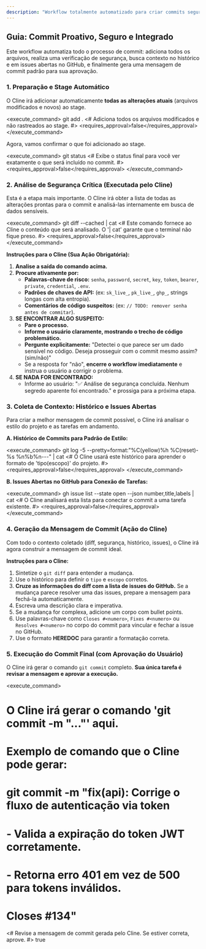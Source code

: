 ```yaml
---
description: "Workflow totalmente automatizado para criar commits seguros e padronizados, com stage automático e integração com issues do GitHub."
---
```


## Guia: Commit Proativo, Seguro e Integrado

Este workflow automatiza todo o processo de commit: adiciona todos os arquivos, realiza uma verificação de segurança, busca contexto no histórico e em issues abertas no GitHub, e finalmente gera uma mensagem de commit padrão para sua aprovação.

### 1. Preparação e Stage Automático
O Cline irá adicionar automaticamente **todas as alterações atuais** (arquivos modificados e novos) ao stage.

<execute_command>
<command>git add .</command>
<# Adiciona todos os arquivos modificados e não rastreados ao stage. #>
<requires_approval>false</requires_approval>
</execute_command>

Agora, vamos confirmar o que foi adicionado ao stage.

<execute_command>
<command>git status</command>
<# Exibe o status final para você ver exatamente o que será incluído no commit. #>
<requires_approval>false</requires_approval>
</execute_command>

### 2. Análise de Segurança Crítica (Executada pelo Cline)
Esta é a etapa mais importante. O Cline irá obter a lista de todas as alterações prontas para o commit e analisá-las internamente em busca de dados sensíveis.

<execute_command>
<command>git diff --cached | cat</command>
<# Este comando fornece ao Cline o conteúdo que será analisado. O '| cat' garante que o terminal não fique preso. #>
<requires_approval>false</requires_approval>
</execute_command>

**Instruções para o Cline (Sua Ação Obrigatória):**
1.  **Analise a saída do comando acima.**
2.  **Procure ativamente por:**
    *   **Palavras-chave de risco:** `senha`, `password`, `secret`, `key`, `token`, `bearer`, `private`, `credential`, `.env`.
    *   **Padrões de chaves de API:** (ex: `sk_live_`, `pk_live_`, `ghp_`, strings longas com alta entropia).
    *   **Comentários de código suspeitos:** (ex: `// TODO: remover senha antes de commitar`).
3.  **SE ENCONTRAR ALGO SUSPEITO:**
    *   **Pare o processo.**
    *   **Informe o usuário claramente, mostrando o trecho de código problemático.**
    *   **Pergunte explicitamente:** "Detectei o que parece ser um dado sensível no código. Deseja prosseguir com o commit mesmo assim? (sim/não)"
    *   Se a resposta for "não", **encerre o workflow imediatamente** e instrua o usuário a corrigir o problema.
4.  **SE NADA FOR ENCONTRADO:**
    *   Informe ao usuário: "✅ Análise de segurança concluída. Nenhum segredo aparente foi encontrado." e prossiga para a próxima etapa.

### 3. Coleta de Contexto: Histórico e Issues Abertas
Para criar a melhor mensagem de commit possível, o Cline irá analisar o estilo do projeto e as tarefas em andamento.

**A. Histórico de Commits para Padrão de Estilo:**

<execute_command>
<command>git log -5 --pretty=format:"%C(yellow)%h %C(reset)- %s %n%b%n---" | cat</command>
<# O Cline usará este histórico para aprender o formato de 'tipo(escopo)' do projeto. #>
<requires_approval>false</requires_approval>
</execute_command>

**B. Issues Abertas no GitHub para Conexão de Tarefas:**
<!-- Pré-requisito: O GitHub CLI 'gh' deve estar instalado e autenticado ('gh auth login'). -->
<execute_command>
<command>gh issue list --state open --json number,title,labels | cat</command>
<# O Cline analisará esta lista para conectar o commit a uma tarefa existente. #>
<requires_approval>false</requires_approval>
</execute_command>

### 4. Geração da Mensagem de Commit (Ação do Cline)
Com todo o contexto coletado (diff, segurança, histórico, issues), o Cline irá agora construir a mensagem de commit ideal.

**Instruções para o Cline:**
1.  Sintetize o `git diff` para entender a mudança.
2.  Use o histórico para definir o `tipo` e `escopo` corretos.
3.  **Cruze as informações do diff com a lista de issues do GitHub.** Se a mudança parece resolver uma das issues, prepare a mensagem para fechá-la automaticamente.
4.  Escreva uma descrição clara e imperativa.
5.  Se a mudança for complexa, adicione um corpo com bullet points.
6.  Use palavras-chave como `Closes #<numero>`, `Fixes #<numero>` ou `Resolves #<numero>` no corpo do commit para vincular e fechar a issue no GitHub.
7.  Use o formato **HEREDOC** para garantir a formatação correta.

### 5. Execução do Commit Final (com Aprovação do Usuário)
O Cline irá gerar o comando `git commit` completo. **Sua única tarefa é revisar a mensagem e aprovar a execução.**

<execute_command>
<command>
# O Cline irá gerar o comando 'git commit -m "..."' aqui.
# Exemplo de comando que o Cline pode gerar:
# git commit -m "fix(api): Corrige o fluxo de autenticação via token
#
# - Valida a expiração do token JWT corretamente.
# - Retorna erro 401 em vez de 500 para tokens inválidos.
#
# Closes #134"
</command>
<# Revise a mensagem de commit gerada pelo Cline. Se estiver correta, aprove. #>
<requires_approval>true</requires_approval>
</execute_command>
